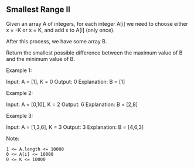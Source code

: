 ## Smallest Range II

Given an array A of integers, for each integer A[i] we need to choose either x = -K or x = K, and add x to A[i] (only once).

After this process, we have some array B.

Return the smallest possible difference between the maximum value of B and the minimum value of B.

 

Example 1:

Input: A = [1], K = 0
Output: 0
Explanation: B = [1]

Example 2:

Input: A = [0,10], K = 2
Output: 6
Explanation: B = [2,8]

Example 3:

Input: A = [1,3,6], K = 3
Output: 3
Explanation: B = [4,6,3]

 

Note:

    1 <= A.length <= 10000
    0 <= A[i] <= 10000
    0 <= K <= 10000

